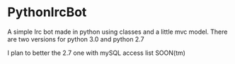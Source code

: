 # PythonIrcBot
A simple Irc bot made in python using classes and a little mvc model. There are two versions for python 3.0 and python 2.7

I plan to better the 2.7 one with mySQL access list SOON(tm)
